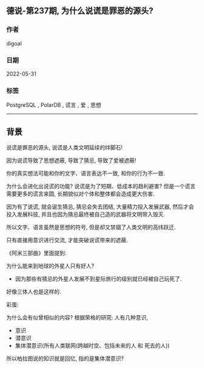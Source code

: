 ## 德说-第237期, 为什么说谎是罪恶的源头?   
                                                          
### 作者                                                          
digoal                                                          
                                                          
### 日期                                                          
2022-05-31                                               
                                                          
### 标签                                                          
PostgreSQL , PolarDB , 谎言 , 爱 , 思想                                           
                                                          
----                                            
                                                          
## 背景   
  
说谎是罪恶的源头, 说谎是人类文明延续的绊脚石!   
  
因为说谎导致了思想遮蔽, 导致了猜忌, 导致了爱被遮蔽!     
  
你的真实想法可能和你的文字、语言表达不一致, 和你的行为不一致.   
  
为什么会进化出说谎的功能? 说谎是为了短期、低成本的趋利避害? 但是一个谎言需要更多的谎言来圆, 长期貌似对个体和整体都会造成更大伤害.   
  
因为有了说谎, 就会诞生猜忌, 猜忌会失去团结, 大量精力投入发展武器, 然后才会投入发展科技, 并且也因为猜忌最终被自己造的武器将文明带入毁灭.    
  
所以文字、语言虽然是思想的符号, 但是却又禁锢了人类文明的高纬跃迁.    
  
只有直接用意识进行交流, 才能突破说谎带来的遮蔽.    
     
《阿米三部曲》里面提到:     
  
为什么能来到地球的外星人只有好人?  
- 因为那些有猜忌的外星人发展不到星际旅行的级别就已经被自己玩死了.       
      
好像三体人也是这样的.  
  
彩蛋:  
  
为什么会有似曾相似的内容? 根据荣格的研究: 人有几种意识,   
- 意识  
- 潜意识  
- 集体潜意识(所有人类联网(跨越时空、包括未来的人 和 死去的人))    
      
所以柏拉图说的知识就是回忆, 指的是集体潜意识?    
  
  
